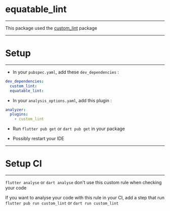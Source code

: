 # equatable_lint

---

This package used the [custom_lint](https://github.com/invertase/dart_custom_lint) package

---

# Setup

---

- In your `pubspec.yaml`, add these `dev_dependencies` :

```yaml
dev_dependencies:
  custom_lint:
  equatable_lint:
```

- In your `analysis_options.yaml`, add this plugin :

```yaml
analyzer:
  plugins:
    - custom_lint
```

- Run `flutter pub get` or `dart pub get` in your package

- Possibly restart your IDE

---

# Setup CI

---

`flutter analyse` or `dart analyse` don't use this custom rule when checking your code

If you want to analyse your code with this rule in your CI, add a step that run `flutter pub run custom_lint` or `dart run custom_lint`

